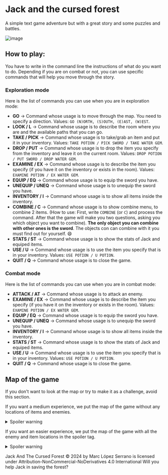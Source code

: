 # Jack and the cursed forest
 A simple text game adventure but with a great story and some puzzles and battles.


![image](https://github.com/MarcLopezS/Jack-and-the-cursed-forest/assets/88272783/0bf3e035-8fe2-43c8-8e84-1baeaea93e99)

## How to play:
You have to write in the command line the instructions of what do you want to do. Depending if you are on combat or not, you can use specific commands that will help you move through the story.

### Exploration mode
Here is the list of commands you can use when you are in exploration mode:
- **GO** -> Command whose usage is to move through the map. You need to specify a direction.
  Values: `GO (N)ORTH, (S)OUTH, (E)AST, (W)EST`.
- **LOOK / L** -> Command whose usage is to describe the room where you are and the available paths that you can go.
- **TAKE / PICK** -> Command whose usage is to take/grab an item and put it in your inventory.
  Values: `TAKE POTION / PICK SWORD / TAKE WATER GEM`.
- **DROP / PUT** -> Command whose usage is to drop the item you specify from the inventory and leave it on the current room.
  Values: `DROP POTION / PUT SWORD / DROP WATER GEM`.
- **EXAMINE / EX** -> Command whose usage is to describe the item you specify (if you have it on the inventory or exists in the room).
  Values: `EXAMINE POTION / EX WATER GEM`.
- **EQUIP / EQ** -> Command whose usage is to equip the sword you have.
- **UNEQUIP / UNEQ** -> Command whose usage is to unequip the sword you have.
- **INVENTORY / I** -> Command whose usage is to show all items inside the inventory.
- **COMBINE / C** -> Command whose usage is to show combine menu, to combine 2 items. (How to use: First, write `COMBINE` (or `C`) and process the command. After that the game will make you two questions, asking you which object you want to combine). **The only object you can combine with other ones is the sword**. The objects con can combine with it you must find out for yourself. :smile:
- **STATS / ST** -> Command whose usage is to show the stats of Jack and equiped items.
- **USE / U** -> Command whose usage is to use the item you specify that is in your inventory.
  Values: `USE POTION / U POTION`.
- **QUIT / Q** -> Command whose usage is to close the game.

### Combat mode
Here is the list of commands you can use when you are in combat mode:
- **ATTACK / AT** -> Command whose usage is to attack an enemy.
- **EXAMINE / EX** -> Command whose usage is to describe the item you specify (if you have it on the inventory or exists in the room).
  Values: `EXAMINE POTION / EX WATER GEM`.
- **EQUIP / EQ** -> Command whose usage is to equip the sword you have.
- **UNEQUIP / UNEQ** -> Command whose usage is to unequip the sword you have.
- **INVENTORY / I** -> Command whose usage is to show all items inside the inventory.
- **STATS / ST** -> Command whose usage is to show the stats of Jack and equiped items.
- **USE / U** -> Command whose usage is to use the item you specify that is in your inventory.
  Values: `USE POTION / U POTION`.
- **QUIT / Q** -> Command whose usage is to close the game.

## Map of the game
If you don't want to look at the map or try to make it as a challenge, avoid this section.

If you want a medium experience, we put the map of the game without any locations of items and enemies. 

<details>
  <summary>Spoiler warning</summary>
 
 ![textAdventureGame_soloNombres](https://github.com/MarcLopezS/Jack-and-the-cursed-forest/assets/88272783/5afed3e7-db54-4b9d-b8c3-a055f8102b54)
</details>

If you want an easier experience, we put the map of the game with all the enemy and item locations in the spoiler tag. 

<details>
  <summary>Spoiler warning</summary>
 
 ![image](https://github.com/MarcLopezS/Jack-and-the-cursed-forest/assets/88272783/51d595ea-dd2b-4c38-aa3a-d4e79ea9490f)

</details>

 Jack And The Cursed Forest © 2024 by Marc López Serrano is licensed under Attribution-NonCommercial-NoDerivatives 4.0 International
 Will you help Jack in saving the forest?
